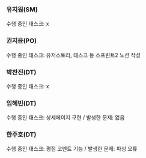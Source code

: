 ### 유지원(SM)
수행 중인 태스크: x
### 권지윤(PO)
수행 중인 태스크: 유저스토리, 태스크 등 스프린트2 노션 작성
### 박찬진(DT)
수행 중인 태스크: x
### 임혜빈(DT)
수행 중인 태스크: 상세페이지 구현 / 발생한 문제: 없음
### 한주호(DT)
수행 중인 태스크: 평점 코멘트 기능 / 발생한 문제: 파싱 오류
